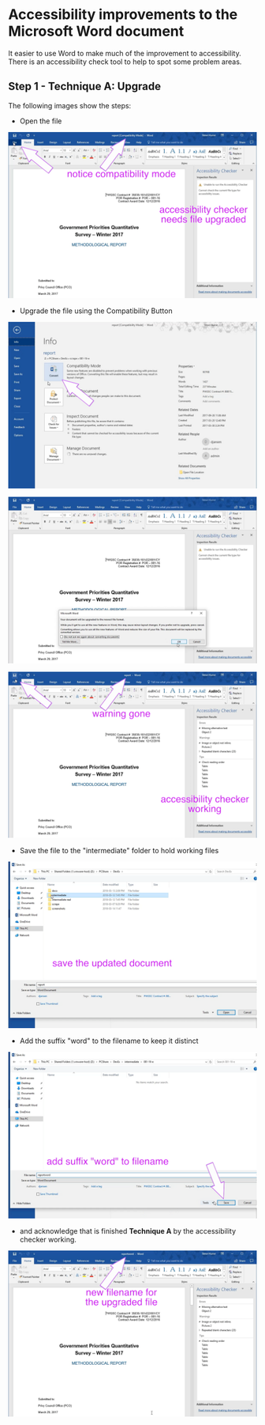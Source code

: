 # Accessibility improvements to the Microsoft Word document

It easier to use Word to make much of the improvement to accessibility. There is an accessibility check tool to help to spot some problem areas.

## Step 1 - Technique A: Upgrade

The following images show the steps:
- Open the file

![Open the file](images/1-updateworddocument-1.png)

- Upgrade the file using the Compatibility Button

![use the Compatibility Button](images/1-updateworddocument-2.png)

![verify upgrade desired](images/1-updateworddocument-3.png)

![verify accessibility checker is working](images/1-updateworddocument-4.png)

- Save the file to the "intermediate" folder to hold working files

![Save the file to the "intermediate" folder](images/1-updateworddocument-5.png)

- Add the suffix "word" to the filename to keep it distinct

![use the Compatibility Button](images/1-updateworddocument-6.png)

-  and acknowledge that is finished **Technique A** by the accessibility checker working.

![accessibility checker working](images/1-updateworddocument-7.png)
